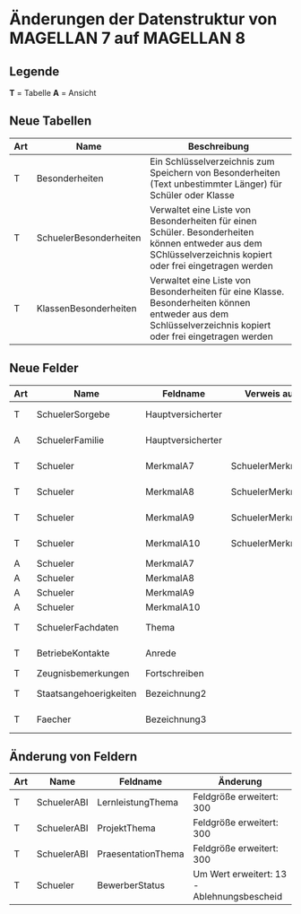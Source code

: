 # Änderungen der Datenstruktur von MAGELLAN 7 auf MAGELLAN 8

## Legende

**T** = Tabelle
**A** = Ansicht

## Neue Tabellen

Art | Name                   | Beschreibung
--- | ---------------------- | ------------
T   | Besonderheiten         | Ein Schlüsselverzeichnis zum Speichern von Besonderheiten (Text unbestimmter Länger) für Schüler oder Klasse
T   | SchuelerBesonderheiten | Verwaltet eine Liste von Besonderheiten für einen Schüler. Besonderheiten können entweder aus dem SChlüsselverzeichnis kopiert oder frei eingetragen werden
T   | KlassenBesonderheiten  | Verwaltet eine Liste von Besonderheiten für eine Klasse. Besonderheiten können entweder aus dem Schlüsselverzeichnis kopiert oder frei eingetragen werden

## Neue Felder

Art | Name                   | Feldname          | Verweis auf      | Typ | Grösse | Position
--- | ---------------------- | ----------------- | ---------------- | --- | ------ | --------
T   | SchuelerSorgebe        | Hauptversicherter |                  | L   |        | POSITION 11
A   | SchuelerFamilie        | Hauptversicherter |                  | L   |        | POSITION 6
T   | Schueler               | MerkmalA7         | SchuelerMerkmale | A   | 20     | POSITION 203
T   | Schueler               | MerkmalA8         | SchuelerMerkmale | A   | 20     | POSITION 204
T   | Schueler               | MerkmalA9         | SchuelerMerkmale | A   | 20     | POSITION 205
T   | Schueler               | MerkmalA10        | SchuelerMerkmale | A   | 20     | POSITION 206
A   | Schueler               | MerkmalA7         |                  |     |        |
A   | Schueler               | MerkmalA8         |                  |     |        |
A   | Schueler               | MerkmalA9         |                  |     |        |
A   | Schueler               | MerkmalA10        |                  |     |        |
T   | SchuelerFachdaten      | Thema             |                  | M   |        | POSITION 13
T   | BetriebeKontakte       | Anrede            |                  | A   | 1      | POSITION 7
T   | Zeugnisbemerkungen     | Fortschreiben     |                  | L   | 1      |
T   | Staatsangehoerigkeiten | Bezeichnung2      |                  | A   | 300    | POSITION 5
T   | Faecher                | Bezeichnung3      |                  | A   | 300    | POSITION 8

## Änderung von Feldern

Art | Name               | Feldname           | Änderung
--- | ------------------ | ------------------ | --------
T   | SchuelerABI        | LernleistungThema  | Feldgröße erweitert: 300
T   | SchuelerABI        | ProjektThema       | Feldgröße erweitert: 300
T   | SchuelerABI        | PraesentationThema | Feldgröße erweitert: 300
T   | Schueler           | BewerberStatus     | Um Wert erweitert:  13 - Ablehnungsbescheid
